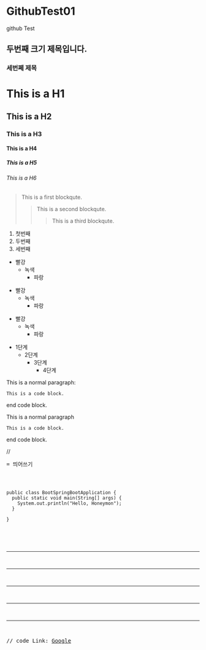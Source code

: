 # GithubTest01
github Test

## 두번째 크기 제목입니다.

### 세번쩨 제목

# This is a H1
## This is a H2
### This is a H3
#### This is a H4
##### This is a H5
###### This is a H6

> This is a first blockqute.
>	> This is a second blockqute.
>	>	> This is a third blockqute.



1. 첫번째
2. 두번째
3. 세번째


* 빨강
  * 녹색
    * 파랑

+ 빨강
  + 녹색
    + 파랑

- 빨강
  - 녹색
    - 파랑


* 1단계
  - 2단계
    + 3단계
      + 4단계


This is a normal paragraph:

    This is a code block.
    
end code block.

This is a normal paragraph

    This is a code block.

end code block.


// <pre>= 띄어쓰기

<pre>
<code>
public class BootSpringBootApplication {
  public static void main(String[] args) {
    System.out.println("Hello, Honeymon");
  }

}
</code>
</pre>



* * *

***

*****

- - -

---------------------------------------


// code
Link: [Google][googlelink]

[googlelink]: https://google.com "Go google"

